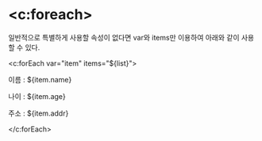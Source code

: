# &lt;c:foreach&gt;

일반적으로 특별하게 사용할 속성이 없다면 var와 items만 이용하여 아래와 같이 사용할 수 있다.

&lt;c:forEach var="item" items="${list}"&gt;

이름 : ${item.name}

나이 : ${item.age}

주소 : ${item.addr}

&lt;\/c:forEach&gt;

